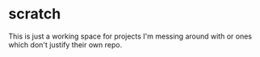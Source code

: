 # scratch
This is just a working space for projects I'm messing around with or ones which don't justify their own repo.
